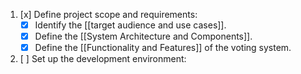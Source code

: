 1.  [x] Define project scope and requirements:
	- [x] Identify the [[target audience and use cases]].
	- [x] Define the [[System Architecture and Components]].
	- [x] Define the [[Functionality and Features]] of the voting system.
2.  [ ] Set up the development environment: